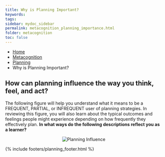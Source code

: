 ```yaml
---
title: Why is Planning Important?
keywords: 
tags: 
sidebar: mydoc_sidebar
permalink: metacognition_planning_importance.html
folder: metacognition
toc: false
---
```


<ul class="breadcrumb">
    <li><a href="index.html">Home</a></li>
    <li><a href="metacognition.html">Metacognition</a></li>
    <li><a href="metacognition_planning.html">Planning</a></li>
    <li class="active">Why is Planning Important?</li>
</ul>

## How can planning  influence the way you think, feel, and act?

The following figure will help you understand what it means to be a FREQUENT, PARTIAL, or INFREQUENT user of planning strategies. In reviewing this figure, you will also learn about the typical outcomes and feelings people might experience depending on how frequently they effectively plan. **In what ways do the following descriptions reflect you as a learner?**

<center><img src='images/Planning-Learning.png' alt='Planning Influence' /></center>

{% include footers/planning_footer.html %}


